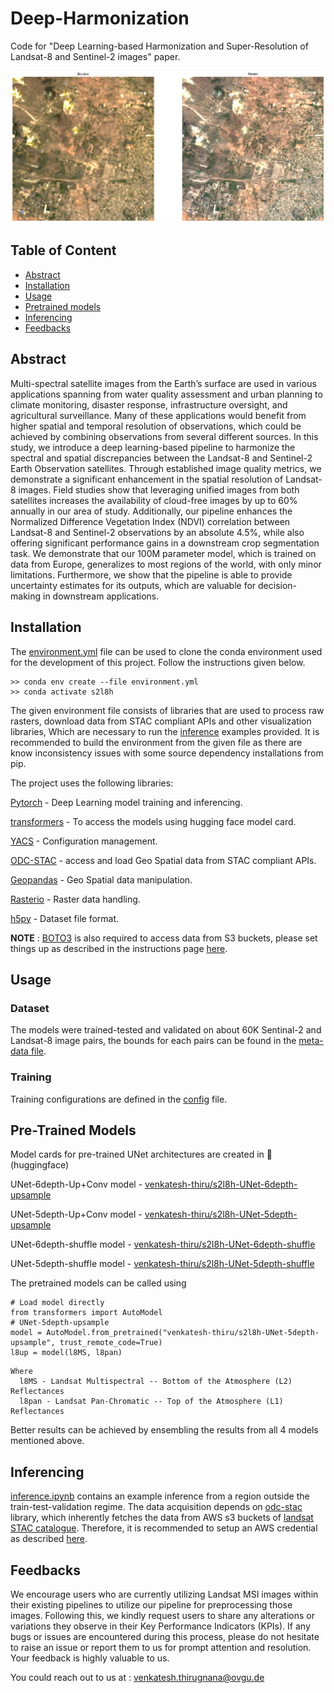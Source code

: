 # Deep-Harmonization
Code for "Deep Learning-based Harmonization and Super-Resolution of Landsat-8 and Sentinel-2 images" paper.

![s2l8h](images/comparison.png)

## Table of Content
* [Abstract](#abstract)
* [Installation](#installation)
* [Usage](#usage)
* [Pretrained models](#pre-trained-models)
* [Inferencing](#inferencing)
* [Feedbacks](#feedbacks)


## Abstract
Multi-spectral satellite images from the Earth’s surface are used in various applications spanning from water quality assessment and urban planning to climate monitoring, disaster response, infrastructure oversight, and agricultural surveillance. 
Many of these applications would benefit from higher spatial and temporal resolution of observations, which could be achieved by
combining observations from several different sources. 
In this study, we introduce a deep learning-based pipeline to harmonize the spectral and spatial discrepancies between the Landsat-8 and Sentinel-2 Earth Observation satellites. 
Through established image quality metrics, we demonstrate a significant enhancement in the spatial resolution of Landsat-8 images. 
Field studies show that leveraging unified images from both satellites increases the availability of cloud-free images by up to 60% annually in our area of study. 
Additionally, our pipeline enhances the Normalized Difference Vegetation Index (NDVI) correlation between Landsat-8 and Sentinel-2 observations by an absolute 4.5%, while also offering significant performance gains in a downstream crop segmentation task. 
We demonstrate that our 100M parameter model, which is trained on data from Europe, generalizes to most regions of the world, with only minor limitations. 
Furthermore, we show that the pipeline is able to provide uncertainty estimates for its outputs, which are valuable for decision-making in downstream applications.

## Installation
The [environment.yml](environment.yml) file can be used to clone the conda environment used for the development of this project.
Follow the instructions given below.

```
>> conda env create --file environment.yml
>> conda activate s2l8h
```
The given environment file consists of libraries that are used to process raw rasters, download data from STAC compliant APIs and other visualization libraries, Which are necessary to run the [inference](inference/inference_example.ipynb) examples provided.
It is recommended to build the environment from the given file as there are know inconsistency issues with some source dependency installations from pip.

The project uses the following libraries:

[Pytorch](https://pytorch.org/get-started/locally/) -  Deep Learning model training and inferencing.

[transformers](https://huggingface.co/docs/transformers/installation) - To access the models using hugging face model card.

[YACS](https://github.com/rbgirshick/yacs) - Configuration management.

[ODC-STAC](https://github.com/opendatacube/odc-stac) - access and load Geo Spatial data from STAC compliant APIs.

[Geopandas](https://geopandas.org/en/stable/getting_started/install.html) - Geo Spatial data manipulation.

[Rasterio](https://rasterio.readthedocs.io/en/stable/) -  Raster data handling.

[h5py](https://pypi.org/project/h5py/) -  Dataset file format.


**NOTE** : [BOTO3](https://pypi.org/project/boto3/) is also required to access data from S3 buckets, please set things up as described in the instructions page [here](https://pypi.org/project/boto3/).

## Usage
### Dataset
The models were trained-tested and validated on about 60K Sentinal-2 and Landsat-8 image pairs, the bounds for each pairs can be found in the [meta-data file](training/train_test_validation_patch_extended_final.csv).


### Training
Training configurations are defined in the [config](training/config.py) file.

## Pre-Trained Models
Model cards for pre-trained UNet architectures are created in 🤗(huggingface) 

UNet-6depth-Up+Conv model - [venkatesh-thiru/s2l8h-UNet-6depth-upsample](https://huggingface.co/venkatesh-thiru/s2l8h-UNet-6depth-upsample)

UNet-5depth-Up+Conv model - [venkatesh-thiru/s2l8h-UNet-5depth-upsample](https://huggingface.co/venkatesh-thiru/s2l8h-UNet-5depth-upsample)

UNet-6depth-shuffle model - [venkatesh-thiru/s2l8h-UNet-6depth-shuffle](https://huggingface.co/venkatesh-thiru/s2l8h-UNet-6depth-shuffle)

UNet-5depth-shuffle model - [venkatesh-thiru/s2l8h-UNet-5depth-shuffle](https://huggingface.co/venkatesh-thiru/s2l8h-UNet-5depth-shuffle)

The pretrained models can be called using

```
# Load model directly
from transformers import AutoModel
# UNet-5depth-upsample
model = AutoModel.from_pretrained("venkatesh-thiru/s2l8h-UNet-5depth-upsample", trust_remote_code=True)
l8up = model(l8MS, l8pan)
```
```
Where
  l8MS - Landsat Multispectral -- Bottom of the Atmosphere (L2) Reflectances
  l8pan - Landsat Pan-Chromatic -- Top of the Atmosphere (L1) Reflectances
```
Better results can be achieved by ensembling the results from all 4 models mentioned above.

## Inferencing
[inference.ipynb](inference/inference_example.ipynb) contains an example inference from a region outside the train-test-validation regime.
The data acquisition depends on [odc-stac](https://odc-stac.readthedocs.io/en/latest/) library, which inherently fetches the data from AWS s3 buckets of [landsat STAC catalogue](https://landsatlook.usgs.gov/stac-server). Therefore, it is recommended to setup an AWS credential as described [here](https://pypi.org/project/boto3/).


## Feedbacks
We encourage users who are currently utilizing Landsat MSI images within their existing pipelines to utilize our pipeline for preprocessing those images. 
Following this, we kindly request users to share any alterations or variations they observe in their Key Performance Indicators (KPIs). 
If any bugs or issues are encountered during this process, please do not hesitate to raise an issue or report them to us for prompt attention and resolution. 
Your feedback is highly valuable to us.

You could reach out to us at : venkatesh.thirugnana@ovgu.de

